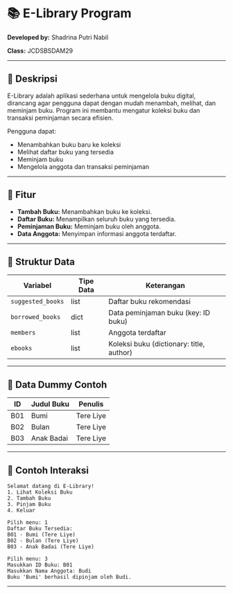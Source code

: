 # 📚 E-Library Program

**Developed by:** Shadrina Putri Nabil

**Class:** JCDSBSDAM29

---

## 🔹 **Deskripsi**

E-Library adalah aplikasi sederhana untuk mengelola buku digital, dirancang agar pengguna dapat dengan mudah menambah, melihat, dan meminjam buku.
Program ini membantu mengatur koleksi buku dan transaksi peminjaman secara efisien.

Pengguna dapat:

* Menambahkan buku baru ke koleksi
* Melihat daftar buku yang tersedia
* Meminjam buku
* Mengelola anggota dan transaksi peminjaman

---

## 🔹 **Fitur**

* **Tambah Buku:** Menambahkan buku ke koleksi.
* **Daftar Buku:** Menampilkan seluruh buku yang tersedia.
* **Peminjaman Buku:** Meminjam buku oleh anggota.
* **Data Anggota:** Menyimpan informasi anggota terdaftar.

---

## 🔹 **Struktur Data**

| Variabel          | Tipe Data | Keterangan                               |
| ----------------- | --------- | ---------------------------------------- |
| `suggested_books` | list      | Daftar buku rekomendasi                  |
| `borrowed_books`  | dict      | Data peminjaman buku (key: ID buku)      |
| `members`         | list      | Anggota terdaftar                        |
| `ebooks`          | list      | Koleksi buku (dictionary: title, author) |

---

## 🔹 **Data Dummy Contoh**

| ID  | Judul Buku | Penulis   |
| --- | ---------- | --------- |
| B01 | Bumi       | Tere Liye |
| B02 | Bulan      | Tere Liye |
| B03 | Anak Badai | Tere Liye |

---

## 🔹 **Contoh Interaksi**

```text
Selamat datang di E-Library!
1. Lihat Koleksi Buku
2. Tambah Buku
3. Pinjam Buku
4. Keluar

Pilih menu: 1
Daftar Buku Tersedia:
B01 - Bumi (Tere Liye)
B02 - Bulan (Tere Liye)
B03 - Anak Badai (Tere Liye)

Pilih menu: 3
Masukkan ID Buku: B01
Masukkan Nama Anggota: Budi
Buku 'Bumi' berhasil dipinjam oleh Budi.
```

---
